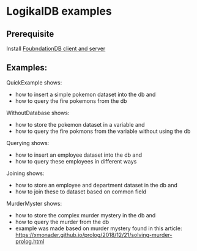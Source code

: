 # LogikalDB examples

## Prerequisite
Install [FoubndationDB client and server](https://www.foundationdb.org/download/)

## Examples:
QuickExample shows:
- how to insert a simple pokemon dataset into the db and
- how to query the fire pokemons from the db

WithoutDatabase shows:
- how to store the pokemon dataset in a variable and
- how to query the fire pokmons from the variable without using the db

Querying shows:
- how to insert an employee dataset into the db and
- how to query these employees in different ways

Joining shows:
- how to store an employee and department dataset in the db and
- how to join these to dataset based on common field

MurderMyster shows:
- how to store the complex murder mystery in the db and
- how to query the murder from the db
- example was made based on murder mystery found in this article: https://xmonader.github.io/prolog/2018/12/21/solving-murder-prolog.html
